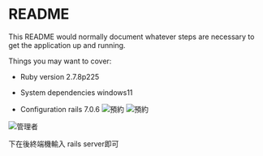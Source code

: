 # README

This README would normally document whatever steps are necessary to get the
application up and running.

Things you may want to cover:

* Ruby version 2.7.8p225

* System dependencies windows11

* Configuration rails 7.0.6
![預約](https://github.com/tsaitsaiji/reservation/assets/85061424/ba9a8a25-e317-4b77-97f1-12bf5a2d8bee)
![預約](https://github.com/tsaitsaiji/reservation/assets/85061424/401c79e0-50bb-4000-9d99-43681d658680)

![管理者](https://github.com/tsaitsaiji/reservation/assets/85061424/5fdd801e-d24c-435b-9292-4559bd8ff69c)

下在後終端機輸入 rails server即可
